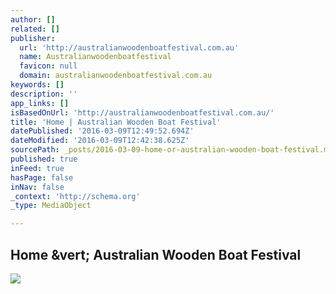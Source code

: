 ```yaml
---
author: []
related: []
publisher:
  url: 'http://australianwoodenboatfestival.com.au'
  name: Australianwoodenboatfestival
  favicon: null
  domain: australianwoodenboatfestival.com.au
keywords: []
description: ''
app_links: []
isBasedOnUrl: 'http://australianwoodenboatfestival.com.au/'
title: 'Home | Australian Wooden Boat Festival'
datePublished: '2016-03-09T12:49:52.694Z'
dateModified: '2016-03-09T12:42:38.625Z'
sourcePath: _posts/2016-03-09-home-or-australian-wooden-boat-festival.md
published: true
inFeed: true
hasPage: false
inNav: false
_context: 'http://schema.org'
_type: MediaObject

---
```

<article style=""><h1>Home &amp;vert; Australian Wooden Boat Festival</h1><img src="http://australianwoodenboatfestival.com.au/websites/awbf/images/home-banner-3.jpg" /></article>
